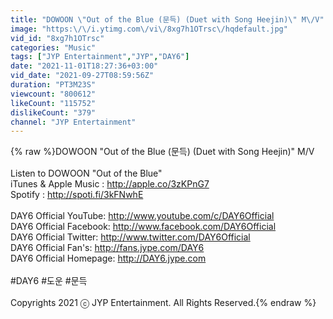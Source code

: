 ```yaml
---
title: "DOWOON \"Out of the Blue (문득) (Duet with Song Heejin)\" M\/V"
image: "https:\/\/i.ytimg.com\/vi\/8xg7h1OTrsc\/hqdefault.jpg"
vid_id: "8xg7h1OTrsc"
categories: "Music"
tags: ["JYP Entertainment","JYP","DAY6"]
date: "2021-11-01T18:27:36+03:00"
vid_date: "2021-09-27T08:59:56Z"
duration: "PT3M23S"
viewcount: "800612"
likeCount: "115752"
dislikeCount: "379"
channel: "JYP Entertainment"
---
```

{% raw %}DOWOON &quot;Out of the Blue (문득) (Duet with Song Heejin)&quot; M/V<br /><br />Listen to DOWOON &quot;Out of the Blue&quot;<br />iTunes &amp; Apple Music : <a rel="nofollow" target="blank" href="http://apple.co/3zKPnG7">http://apple.co/3zKPnG7</a><br />Spotify : <a rel="nofollow" target="blank" href="http://spoti.fi/3kFNwhE">http://spoti.fi/3kFNwhE</a><br /><br />DAY6 Official YouTube: <a rel="nofollow" target="blank" href="http://www.youtube.com/c/DAY6Official">http://www.youtube.com/c/DAY6Official</a><br />DAY6 Official Facebook: <a rel="nofollow" target="blank" href="http://www.facebook.com/DAY6Official">http://www.facebook.com/DAY6Official</a><br />DAY6 Official Twitter: <a rel="nofollow" target="blank" href="http://www.twitter.com/DAY6Official">http://www.twitter.com/DAY6Official</a><br />DAY6 Official Fan's: <a rel="nofollow" target="blank" href="http://fans.jype.com/DAY6">http://fans.jype.com/DAY6</a><br />DAY6 Official Homepage: <a rel="nofollow" target="blank" href="http://DAY6.jype.com">http://DAY6.jype.com</a><br /><br />#DAY6 #도운 #문득<br /><br />Copyrights 2021 ⓒ JYP Entertainment. All Rights Reserved.{% endraw %}
